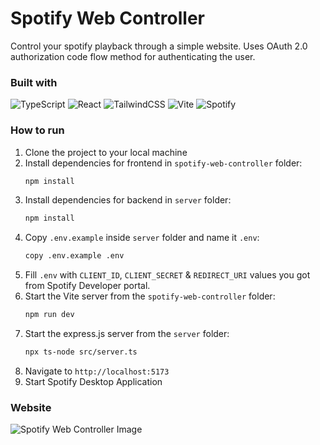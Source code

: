 # Spotify Web Controller
Control your spotify playback through a simple website. Uses OAuth 2.0 authorization code flow method for authenticating the user. 

### Built with
![TypeScript](https://img.shields.io/badge/typescript-%23007ACC.svg?style=for-the-badge&logo=typescript&logoColor=white)
![React](https://img.shields.io/badge/react-%2320232a.svg?style=for-the-badge&logo=react&logoColor=%2361DAFB)
![TailwindCSS](https://img.shields.io/badge/tailwindcss-%2338B2AC.svg?style=for-the-badge&logo=tailwind-css&logoColor=white)
![Vite](https://img.shields.io/badge/vite-%23646CFF.svg?style=for-the-badge&logo=vite&logoColor=white)
![Spotify](https://img.shields.io/badge/Spotify-1ED760?style=for-the-badge&logo=spotify&logoColor=white)

### How to run
1. Clone the project to your local machine
2. Install dependencies for frontend in ``spotify-web-controller`` folder:
   ```bash
   npm install
   ```
3. Install dependencies for backend in ``server`` folder:
   ```bash
   npm install
   ```
4. Copy ``.env.example`` inside ``server`` folder and name it ``.env``:
   ```bash
   copy .env.example .env
   ```
5. Fill ``.env`` with ``CLIENT_ID``, ``CLIENT_SECRET`` & ``REDIRECT_URI`` values you got from Spotify Developer portal.
6. Start the Vite server from the ``spotify-web-controller`` folder:
   ```bash
   npm run dev
   ```
7. Start the express.js server from the ``server`` folder:
   ```bash
   npx ts-node src/server.ts
   ```
8. Navigate to ``http://localhost:5173``
9. Start Spotify Desktop Application

### Website
![Spotify Web Controller Image](https://i.gyazo.com/b238abe5cadf06c58066dd89451b0676.png)
